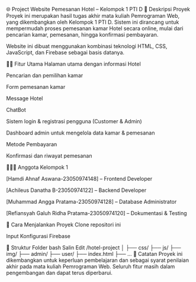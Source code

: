 🌐 Project Website Pemesanan Hotel – Kelompok 1 PTI D
📌 Deskripsi Proyek
Proyek ini merupakan hasil tugas akhir mata kuliah Pemrograman Web, yang dikembangkan oleh Kelompok 1 PTI D. Sistem ini dirancang untuk mempermudah proses pemesanan kamar Hotel secara online, mulai dari pencarian kamar, pemesanan, hingga konfirmasi pembayaran.

Website ini dibuat menggunakan kombinasi teknologi HTML, CSS, JavaScript, dan Firebase sebagai basis datanya.

👨‍💻 Fitur Utama
Halaman utama dengan informasi Hotel

Pencarian dan pemilihan kamar

Form pemesanan kamar

Message Hotel

ChatBot

Sistem login & registrasi pengguna (Customer & Admin)

Dashboard admin untuk mengelola data kamar & pemesanan

Metode Pembayaran

Konfirmasi dan riwayat pemesanan

🧑‍🤝‍🧑 Anggota Kelompok 1

[Hamdi Ahnaf Aswana-23050974148] – Frontend Developer

[Achileus Danatha B-23050974122] – Backend Developer

[Muhammad Angga Pratama-23050974128] – Database Administrator

[Refiansyah Galuh Ridha Pratama-23050974120] – Dokumentasi & Testing

🚀 Cara Menjalankan Proyek
Clone repositori ini

Input Konfigurasi Firebase

📂 Struktur Folder
bash
Salin
Edit
/hotel-project
│
├── css/
├── js/
├── img/
├── admin/
├── user/
├── index.html
├── ...
📣 Catatan
Proyek ini dikembangkan untuk keperluan pembelajaran dan sebagai syarat penilaian akhir pada mata kuliah Pemrograman Web. Seluruh fitur masih dalam pengembangan dan dapat terus diperbarui.
